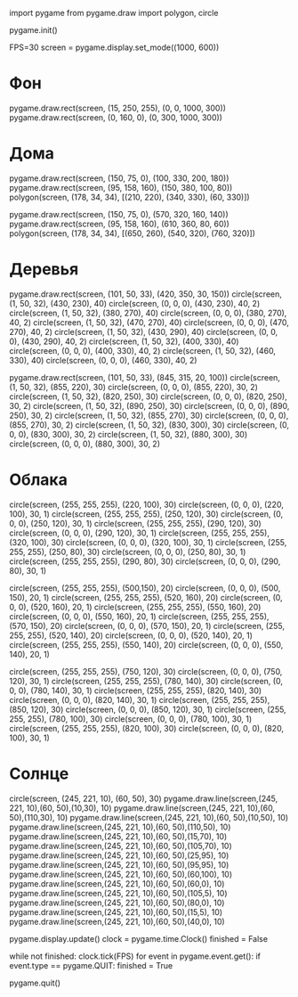 import pygame
from pygame.draw import polygon, circle

pygame.init()

FPS=30
screen = pygame.display.set_mode((1000, 600))

# Фон
pygame.draw.rect(screen, (15, 250, 255), (0, 0, 1000, 300))
pygame.draw.rect(screen, (0, 160, 0), (0, 300, 1000, 300))

# Дома
pygame.draw.rect(screen, (150, 75, 0), (100, 330, 200, 180))
pygame.draw.rect(screen, (95, 158, 160), (150, 380, 100, 80))
polygon(screen, (178, 34, 34), [(210, 220), (340, 330), (60, 330)])

pygame.draw.rect(screen, (150, 75, 0), (570, 320, 160, 140))
pygame.draw.rect(screen, (95, 158, 160), (610, 360, 80, 60))
polygon(screen, (178, 34, 34), [(650, 260), (540, 320), (760, 320)])

# Деревья
pygame.draw.rect(screen, (101, 50, 33), (420, 350, 30, 150))
circle(screen, (1, 50, 32), (430, 230), 40)
circle(screen, (0, 0, 0), (430, 230), 40, 2)
circle(screen, (1, 50, 32), (380, 270), 40)
circle(screen, (0, 0, 0), (380, 270), 40, 2)
circle(screen, (1, 50, 32), (470, 270), 40)
circle(screen, (0, 0, 0), (470, 270), 40, 2)
circle(screen, (1, 50, 32), (430, 290), 40)
circle(screen, (0, 0, 0), (430, 290), 40, 2)
circle(screen, (1, 50, 32), (400, 330), 40)
circle(screen, (0, 0, 0), (400, 330), 40, 2)
circle(screen, (1, 50, 32), (460, 330), 40)
circle(screen, (0, 0, 0), (460, 330), 40, 2)

pygame.draw.rect(screen, (101, 50, 33), (845, 315, 20, 100))
circle(screen, (1, 50, 32), (855, 220), 30)
circle(screen, (0, 0, 0), (855, 220), 30, 2)
circle(screen, (1, 50, 32), (820, 250), 30)
circle(screen, (0, 0, 0), (820, 250), 30, 2)
circle(screen, (1, 50, 32), (890, 250), 30)
circle(screen, (0, 0, 0), (890, 250), 30, 2)
circle(screen, (1, 50, 32), (855, 270), 30)
circle(screen, (0, 0, 0), (855, 270), 30, 2)
circle(screen, (1, 50, 32), (830, 300), 30)
circle(screen, (0, 0, 0), (830, 300), 30, 2)
circle(screen, (1, 50, 32), (880, 300), 30)
circle(screen, (0, 0, 0), (880, 300), 30, 2)

# Облака
circle(screen, (255, 255, 255), (220, 100), 30)
circle(screen, (0, 0, 0), (220, 100), 30, 1)
circle(screen, (255, 255, 255), (250, 120), 30)
circle(screen, (0, 0, 0), (250, 120), 30, 1)
circle(screen, (255, 255, 255), (290, 120), 30)
circle(screen, (0, 0, 0), (290, 120), 30, 1)
circle(screen, (255, 255, 255), (320, 100), 30)
circle(screen, (0, 0, 0), (320, 100), 30, 1)
circle(screen, (255, 255, 255), (250, 80), 30)
circle(screen, (0, 0, 0), (250, 80), 30, 1)
circle(screen, (255, 255, 255), (290, 80), 30)
circle(screen, (0, 0, 0), (290, 80), 30, 1)

circle(screen, (255, 255, 255), (500,150), 20)
circle(screen, (0, 0, 0), (500, 150), 20, 1)
circle(screen, (255, 255, 255), (520, 160), 20)
circle(screen, (0, 0, 0), (520, 160), 20, 1)
circle(screen, (255, 255, 255), (550, 160), 20)
circle(screen, (0, 0, 0), (550, 160), 20, 1)
circle(screen, (255, 255, 255), (570, 150), 20)
circle(screen, (0, 0, 0), (570, 150), 20, 1)
circle(screen, (255, 255, 255), (520, 140), 20)
circle(screen, (0, 0, 0), (520, 140), 20, 1)
circle(screen, (255, 255, 255), (550, 140), 20)
circle(screen, (0, 0, 0), (550, 140), 20, 1)

circle(screen, (255, 255, 255), (750, 120), 30)
circle(screen, (0, 0, 0), (750, 120), 30, 1)
circle(screen, (255, 255, 255), (780, 140), 30)
circle(screen, (0, 0, 0), (780, 140), 30, 1)
circle(screen, (255, 255, 255), (820, 140), 30)
circle(screen, (0, 0, 0), (820, 140), 30, 1)
circle(screen, (255, 255, 255), (850, 120), 30)
circle(screen, (0, 0, 0), (850, 120), 30, 1)
circle(screen, (255, 255, 255), (780, 100), 30)
circle(screen, (0, 0, 0), (780, 100), 30, 1)
circle(screen, (255, 255, 255), (820, 100), 30)
circle(screen, (0, 0, 0), (820, 100), 30, 1)

# Солнце
circle(screen, (245, 221, 10), (60, 50), 30)
pygame.draw.line(screen,(245, 221, 10),(60, 50),(10,30), 10)
pygame.draw.line(screen,(245, 221, 10),(60, 50),(110,30), 10)
pygame.draw.line(screen,(245, 221, 10),(60, 50),(10,50), 10)
pygame.draw.line(screen,(245, 221, 10),(60, 50),(110,50), 10)
pygame.draw.line(screen,(245, 221, 10),(60, 50),(15,70), 10)
pygame.draw.line(screen,(245, 221, 10),(60, 50),(105,70), 10)
pygame.draw.line(screen,(245, 221, 10),(60, 50),(25,95), 10)
pygame.draw.line(screen,(245, 221, 10),(60, 50),(95,95), 10)
pygame.draw.line(screen,(245, 221, 10),(60, 50),(60,100), 10)
pygame.draw.line(screen,(245, 221, 10),(60, 50),(60,0), 10)
pygame.draw.line(screen,(245, 221, 10),(60, 50),(105,5), 10)
pygame.draw.line(screen,(245, 221, 10),(60, 50),(80,0), 10)
pygame.draw.line(screen,(245, 221, 10),(60, 50),(15,5), 10)
pygame.draw.line(screen,(245, 221, 10),(60, 50),(40,0), 10)

pygame.display.update()
clock = pygame.time.Clock()
finished = False

while not finished:
    clock.tick(FPS)
    for event in pygame.event.get():
        if event.type == pygame.QUIT:
            finished = True

pygame.quit()